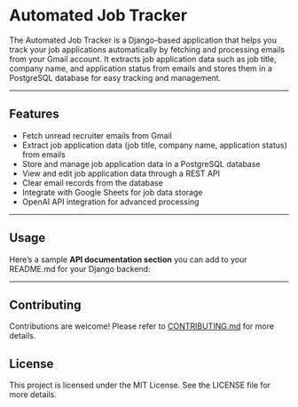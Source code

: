 # Automated Job Tracker

The Automated Job Tracker is a Django-based application that helps you track your job applications automatically by fetching and processing emails from your Gmail account. It extracts job application data such as job title, company name, and application status from emails and stores them in a PostgreSQL database for easy tracking and management.

---

## Features

- Fetch unread recruiter emails from Gmail
- Extract job application data (job title, company name, application status) from emails
- Store and manage job application data in a PostgreSQL database
- View and edit job application data through a REST API
- Clear email records from the database
- Integrate with Google Sheets for job data storage
- OpenAI API integration for advanced processing

---

## Usage

Here’s a sample **API documentation section** you can add to your README.md for your Django backend:

---

## Contributing

Contributions are welcome! Please refer to [CONTRIBUTING.md](CONTRIBUTING.md) for more details.

## License

This project is licensed under the MIT License. See the LICENSE file for more details.
